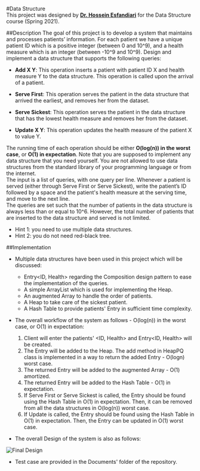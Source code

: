 #Data Structure  
This project was designed by [**Dr. Hossein Esfandiari**](https://sites.google.com/view/hossein-esfandiari)
for the Data Structure course (Spring 2021).

##Description
The goal of this project is to develop a system that maintains and processes patients’
information. For each patient we have a unique patient ID which is a positive integer (between 0
and 10^9), and a health measure which is an integer (between -10^9 and 10^9). Design and
implement a data structure that supports the following queries:

  * **Add X Y**: This operation inserts a patient with patient ID X and health measure Y to the
data structure. This operation is called upon the arrival of a patient.

  * **Serve First**: This operation serves the patient in the data structure that arrived the
earliest, and removes her from the dataset. 

  * **Serve Sickest**: This operation serves the patient in the data structure that has the lowest
health measure and removes her from the dataset. 

  * **Update X Y**: This operation updates the health measure of the patient X to value Y.

The running time of each operation should be either **O(log(n)) in the worst case**, or **O(1) in
expectation**. Note that you are supposed to implement any data structure that you need
yourself. You are not allowed to use data structures from the standard library of your
programming language or from the internet.  
The input is a list of queries, with one query per line. Whenever a patient is served (either
through Serve First or Serve Sickest), write the patient’s ID followed by a space and the
patient's health measure at the serving time, and move to the next line.  
The queries are set such that the number of patients in the data structure is always less than or
equal to 10^6. However, the total number of patients that are inserted to the data structure and
served is not limited.  

* Hint 1: you need to use multiple data structures.  
* Hint 2: you do not need red-black tree.

##Implementation
* Multiple data structures have been used in this project which will be discussed:
    * Entry<ID, Health> regarding the Composition design pattern to ease the implementation of the queries.
    * A simple ArrayList which is used for implementing the Heap.
    * An augmented Array to handle the order of patients.
    * A Heap to take care of the sickest patient.
    * A Hash Table to provide patients' Entry in sufficient time complexity.  
  

* The overall workflow of the system as follows - O(log(n)) in the worst case, or O(1) in expectation:
  1. Client will enter the patients' <ID, Health> and Entry<ID, Health> will be created.
  2. The Entry will be added to the Heap. The add method in HeapPQ class is implemented in a way
  to return the added Entry - O(logn) worst case.
  3. The returned Entry will be added to the augmented Array - O(1) amortized.
  4. The returned Entry will be added to the Hash Table - O(1) in expectation.
  5. If Serve First or Serve Sickest is called, the Entry should be found using the Hash Table in O(1) in expectation.
  Then, it can be removed from all the data structures in O(log(n)) worst case.
  6. If Update is called, the Entry should be found using the Hash Table in O(1) in expectation.
  Then, the Entry can be updated in O(1) worst case.

* The overall Design of the system is also as follows:  

![Final Design](/home/arlotfi79/Programming/IntellijProjects/DSProject2/Documents/FinalDesign.png)  

* Test case are provided in the Documents' folder of the repository.


